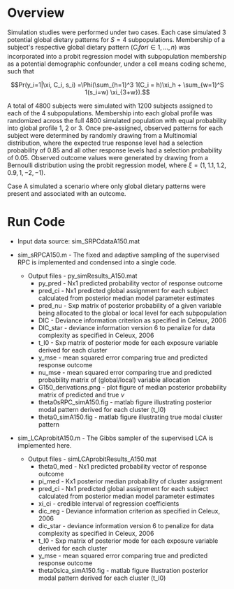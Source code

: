 # Overview
Simulation studies were performed under two cases. Each case simulated 3 potential global dietary patterns for $S=4$ subpopulations. 
Membership of a subject's respective global dietary pattern $(C_i for i \in 1,\ldots, n)$ was incorporated into a probit regression model with subpopulation membership as a potential demographic confounder, under a cell means coding scheme, such that 

$$Pr(y_i=1|\xi, C_i, s_i) =\Phi(\sum_{h=1}^3 1(C_i = h)\xi_h + \sum_{w=1}^S 1(s_i=w) \xi_{3+w}).$$  

A total of 4800 subjects were simulated with 1200 subjects assigned to each of the 4 subpopulations. 
Membership into each global profile was randomized across the full 4800 simulated population with equal probability into global profile 1, 2 or 3. 
Once pre-assigned, observed patterns for each subject were determined by randomly drawing from a Multinomial distribution, where the expected true response level had a selection probability of 0.85 and all other response levels had a selection probability of 0.05. 
Observed outcome values were generated by drawing from a Bernoulli distribution using the probit regression model, where $\xi = (1, 1.1, 1.2, 0.9, 1,-2,-1)$. 

Case A simulated a scenario where only global dietary patterns were present and associated with an outcome. 

# Run Code
* Input data source: sim_SRPCdataA150.mat

* sim_sRPCA150.m - The fixed and adaptive sampling of the supervised RPC is implemented and condensed into a single code. 
  * Output files - py_simResults_A150.mat
    * py_pred - Nx1 predicted probability vector of response outcome
    * pred_ci - Nx1 predicted global assignment for each subject calculated from posterior median model parameter estimates
    * pred_nu - Sxp matrix of posterior probability of a given variable being allocated to the global or local level for each subpopulation
    * DIC - Deviance information criterion as specified in Celeux, 2006
    * DIC_star - deviance information version 6 to penalize for data complexity as specified in Celeux, 2006
    * t_I0 - Sxp matrix of posterior mode for each exposure variable derived for each cluster
    * y_mse - mean squared error comparing true and predicted response outcome 
    * nu_mse - mean squared error comparing true and predicted probability matrix of (global/local) variable allocation 
    * G150_derivations.png - plot figure of median posterior probability matrix of predicted and true $\nu$
    * theta0sRPC_simA150.fig - matlab figure illustrating posterior modal pattern derived for each cluster (t_I0)
    * theta0_simA150.fig - matlab figure illustrating true modal cluster pattern
* sim_LCAprobitA150.m - The Gibbs sampler of the supervised LCA is implemented here. 
  * Output files - simLCAprobitResults_A150.mat
    * theta0_med - Nx1 predicted probability vector of response outcome
    * pi_med - Kx1 posterior median probability of cluster assignment
    * pred_ci - Nx1 predicted global assignment for each subject calculated from posterior median model parameter estimates
    * xi_ci - credible interval of regression coefficients
    * dic_reg - Deviance information criterion as specified in Celeux, 2006
    * dic_star - deviance information version 6 to penalize for data complexity as specified in Celeux, 2006
    * t_I0 - Sxp matrix of posterior mode for each exposure variable derived for each cluster
    * y_mse - mean squared error comparing true and predicted response outcome 
    * theta0slca_simA150.fig - matlab figure illustration posterior modal pattern derived for each cluster (t_I0)
    

